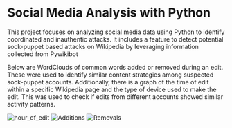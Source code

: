 # Social Media Analysis with Python
This project focuses on analyzing social media data using Python to identify coordinated and inauthentic attacks. It includes a feature to detect potential sock-puppet based attacks on Wikipedia by leveraging information collected from Pywikibot

Below are WordClouds of common words added or removed during an edit. These were used to identify similar content strategies among suspected sock-puppet accounts. Additionally, there is a graph of the time of edit within a specific Wikipedia page and the type of device used to make the edit. This was used to check if edits from different accounts showed similar activity patterns.

![hour_of_edit](https://github.com/user-attachments/assets/ded65694-370b-4a25-ada9-0aa0f2b7d4da)
![Additions](https://github.com/user-attachments/assets/5b7a1dac-8ca2-4049-9a70-f42f4c56eee4)
![Removals](https://github.com/user-attachments/assets/4a0ed83d-05ff-4794-bc5c-a072e15b0ac0)
